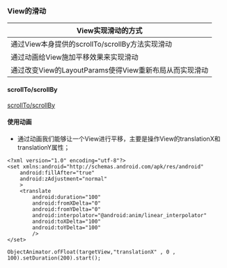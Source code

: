 ### View的滑动

|View实现滑动的方式|
|------|
|通过View本身提供的scrollTo/scrollBy方法实现滑动|
|通过动画给View施加平移效果来实现滑动|
|通过改变View的LayoutParams使得View重新布局从而实现滑动|

#### scrollTo/scrollBy
[scrollTo/scrollBy](https://github.com/ningbaoqi/View/commit/14e4679e5c2ba0930e1ae69e9dbda528c1b8d48b)

#### 使用动画
+ 通过动画我们能够让一个View进行平移，主要是操作View的translationX和translationY属性；

```
<?xml version="1.0" encoding="utf-8"?>
<set xmlns:android="http://schemas.android.com/apk/res/android"
    android:fillAfter="true"
    android:zAdjustment="normal"
    >
    <translate
        android:duration="100"
        android:fromXDelta="0"
        android:fromYDelta="0"
        android:interpolator="@android:anim/linear_interpolator"
        android:toXDelta="100"
        android:toYDelta="100"
        />
</set>
```
```
ObjectAnimator.ofFloat(targetView,"translationX" , 0 , 100).setDuration(200).start();
```
